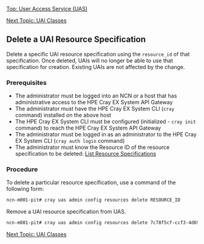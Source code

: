 [Top: User Access Service (UAS)](index.md)

[Next Topic: UAI Classes](UAI_Classes.md)

## Delete a UAI Resource Specification

Delete a specific UAI resource specification using the `resource_id` of that specification. Once deleted, UAIs will no longer be able to use that specification for creation. Existing UAIs are not affected by the change.

### Prerequisites

* The administrator must be logged into an NCN or a host that has administrative access to the HPE Cray EX System API Gateway
* The administrator must have the HPE Cray EX System CLI (`cray` command) installed on the above host
* The HPE Cray EX System CLI must be configured (initialized - `cray init` command) to reach the HPE Cray EX System API Gateway
* The administrator must be logged in as an administrator to the HPE Cray EX System CLI (`cray auth login` command)
* The administrator must know the Resource ID of the resource specification to be deleted: [List Resource Specifications](List_UAI_Resource_Specifications.md)

### Procedure

To delete a particular resource specification, use a command of the following form:

```bash
ncn-m001-pit# cray uas admin config resources delete RESOURCE_ID
```

Remove a UAI resource specification from UAS.

```bash
ncn-m001-pit# cray uas admin config resources delete 7c78f5cf-ccf3-4d69-ae0b-a75648e5cddb
```

[Next Topic: UAI Classes](UAI_Classes.md)
